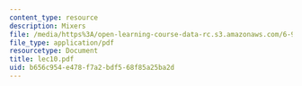 ```yaml
---
content_type: resource
description: Mixers
file: /media/https%3A/open-learning-course-data-rc.s3.amazonaws.com/6-976-high-speed-communication-circuits-and-systems-spring-2003/b656c954e478f7a2bdf568f85a25ba2d_lec10.pdf
file_type: application/pdf
resourcetype: Document
title: lec10.pdf
uid: b656c954-e478-f7a2-bdf5-68f85a25ba2d
---
```

